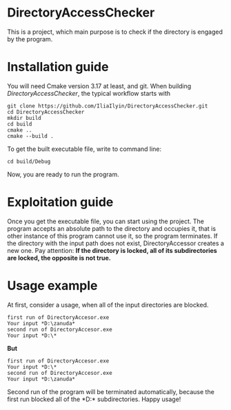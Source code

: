 # DirectoryAccessChecker
This is a project, which main purpose is to check if the directory is engaged by the program.

# Installation guide
You will need Cmake version 3.17 at least, and git.
When building *DirectoryAccessChecker*, the typical workflow starts with
```
git clone https://github.com/IliaIlyin/DirectoryAccessChecker.git
cd DirectoryAccessChecker
mkdir build
cd build
cmake ..
cmake --build .
```
To get the built executable file, write to command line:
```
cd build/Debug
```
Now, you are ready to run the program.

# Exploitation guide
Once you get the executable file, you can start using the project. The program accepts an absolute path to the directory and occupies it,
that is other instance of this program cannot use it, so the program terminates. If the directory with the input path does not exist,
DirectoryAccessor creates a new one. Pay attention:
**If the directory is locked, all of its subdirectories are locked, the opposite is not true.**

# Usage example
At first, consider a usage, when all of the input directories are blocked.
```
first run of DirectoryAccesor.exe
Your input *D:\zanuda*
second run of DirectoryAccesor.exe
Your input *D:\*
```
**But** 
```
first run of DirectoryAccesor.exe
Your input *D:\*
second run of DirectoryAccesor.exe
Your input *D:\zanuda*
```
Second run of the program will be terminated automatically, because the first run blocked all of the *D:\* subdirectories.
Happy usage!
